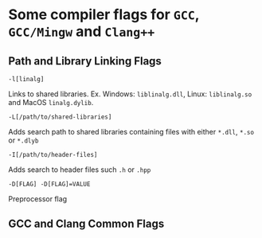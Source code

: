 # Some compiler flags for `GCC`, `GCC/Mingw` and `Clang++`

## Path and Library Linking Flags

```console
-l[linalg]
```

Links to shared libraries. Ex. Windows: `liblinalg.dll`, Linux: `liblinalg.so` and MacOS `linalg.dylib`.

```console
-L[/path/to/shared-libraries]
```

Adds search path to shared libraries containing files with either `*.dll`, `*.so` or `*.dlyb`

```console
-I[/path/to/header-files]
```

Adds search to header files such `.h` or `.hpp`

```console
-D[FLAG] -D[FLAG]=VALUE
```

Preprocessor flag

## GCC and Clang Common Flags
